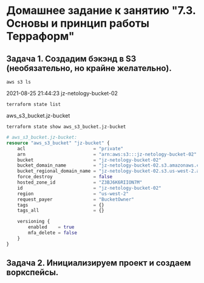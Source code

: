 # Домашнее задание к занятию "7.3. Основы и принцип работы Терраформ"

## Задача 1. Создадим бэкэнд в S3 (необязательно, но крайне желательно).

`aws s3 ls`

2021-08-25 21:44:23 jz-netology-bucket-02

`terraform state list`

aws_s3_bucket.jz-bucket

`terraform state show aws_s3_bucket.jz-bucket`

```terraform
# aws_s3_bucket.jz-bucket:
resource "aws_s3_bucket" "jz-bucket" {
    acl                         = "private"
    arn                         = "arn:aws:s3:::jz-netology-bucket-02"
    bucket                      = "jz-netology-bucket-02"
    bucket_domain_name          = "jz-netology-bucket-02.s3.amazonaws.com"
    bucket_regional_domain_name = "jz-netology-bucket-02.s3.us-west-2.amazonaws.com"
    force_destroy               = false
    hosted_zone_id              = "Z3BJ6K6RIION7M"
    id                          = "jz-netology-bucket-02"
    region                      = "us-west-2"
    request_payer               = "BucketOwner"
    tags                        = {}
    tags_all                    = {}

    versioning {
        enabled    = true
        mfa_delete = false
    }
}
```

## Задача 2. Инициализируем проект и создаем воркспейсы.

